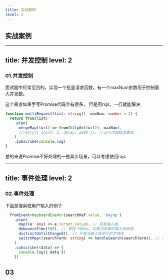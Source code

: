 ```yaml
---
title: 实战案例 
level: 1
---
```


## 实战案例

---
title: 并发控制
level: 2
---

### 01.并发控制

面试题中经常见到的，实现一个批量请求函数，有一个maxNum参数用于控制最大并发数。

这个需求如果手写Promise代码会有很多，
但是用rxjs，一行就能解决

```ts
function multiRequest(list: string[], maxNum: number = 2) {
  return from(list)
    .pipe(
      mergeMap((url) => from(httpGet(url)), maxNum),
      //retry({ count: 3, delay: 2000 }), //还可添加错误重试
    ) 
    .subscribe(console.log)
}

```

总的来说Promise不好处理的一些异步场景，可以考虑使用rxjs

---
title: 事件处理
level: 2
---

### 02.事件处理

下面是搜索框用户输入的例子

```ts
  fromEvent<KeyboardEvent>(searchRef.value, 'keyup')
    .pipe(
      map((e: any) => e.target.value), // 获取输入值
      debounceTime(500), // 等待 500ms，如果没有新的输入则继续
      distinctUntilChanged(), // 只有当输入值变化时才继续
      switchMap((searchTerm: string) => handleSearch(searchTerm)), // 执行搜索操作
    )
    .subscribe((data) => {
      console.log({ data })
    })
```

<Demo005SearchInput/>

## 03
